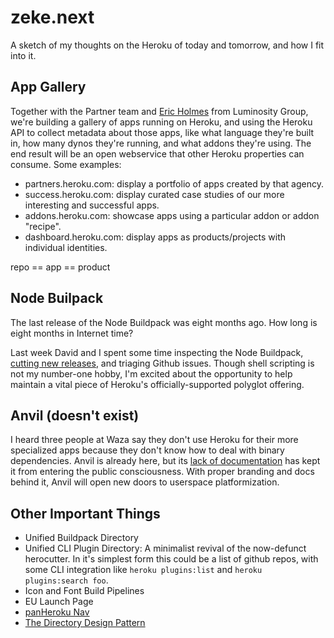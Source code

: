 # zeke.next

A sketch of my thoughts on the Heroku of today and tomorrow, and how I fit into it.

## App Gallery

Together with the Partner team and [Eric Holmes](http://ejholmes.github.com/) from Luminosity Group, we're building a gallery of apps running on Heroku, and using the Heroku API to collect metadata about those apps, like what language they're built in, how many dynos they're running, and what addons they're using. The end result will be an open webservice that other Heroku properties can consume. Some examples:

- partners.heroku.com: display a portfolio of apps created by that agency.
- success.heroku.com: display curated case studies of our more interesting and successful apps.
- addons.heroku.com: showcase apps using a particular addon or addon "recipe".
- dashboard.heroku.com: display apps as products/projects with individual identities.

repo == app == product

## Node Builpack

The last release of the Node Buildpack was eight months ago. How long is eight months in Internet time?

Last week David and I spent some time inspecting the Node Buildpack, [cutting new releases](https://github.com/heroku/heroku-buildpack-nodejs/pull/31), and triaging Github issues. Though shell scripting is not my number-one hobby, I'm excited about the opportunity to help maintain a vital piece of Heroku's officially-supported polyglot offering.

## Anvil (doesn't exist)

I heard three people at Waza say they don't use Heroku for their more specialized apps because they don't know how to deal with binary dependencies. Anvil is already here, but its [lack of documentation](https://devcenter.heroku.com/articles?q=anvil) has kept it from entering the public consciousness. With proper branding and docs behind it, Anvil will open new doors to userspace platformization.

## Other Important Things

- Unified Buildpack Directory
- Unified CLI Plugin Directory: A minimalist revival of the now-defunct herocutter. In it's simplest form this could be a list
  of github repos, with some CLI integration like `heroku plugins:list` and `heroku plugins:search foo`.
- Icon and Font Build Pipelines
- EU Launch Page
- [panHeroku Nav](https://github.com/heroku/boomerang#readme)
- [The Directory Design Pattern](https://basecamp.com/1764621/projects/2224615-design-rodeo/messages/8991465-filtering-uis-are)

